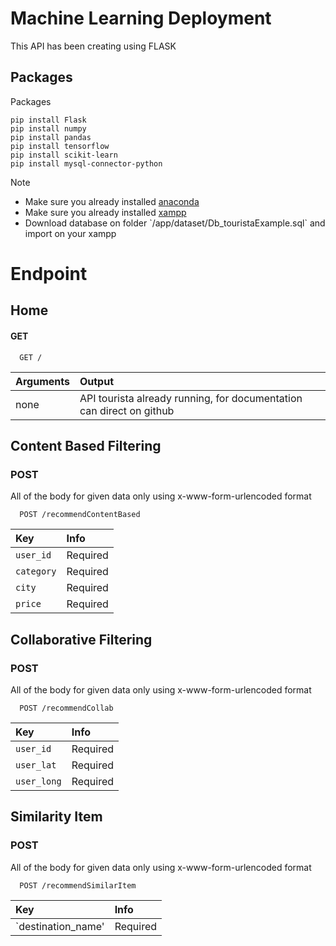 # Machine Learning Deployment
This API has been creating using FLASK

## Packages
Packages
```
pip install Flask 
pip install numpy
pip install pandas
pip install tensorflow
pip install scikit-learn
pip install mysql-connector-python
```
Note<br>
<ul>
  <li>Make sure you already installed <a href="[https://translate.google.com/?sl=en&tl=id&text=packages&op=translate](https://www.anaconda.com/download-success)">anaconda</a></li>
  <li>Make sure you already installed <a href="https://www.apachefriends.org/">xampp</a></li>
  <li>Download database on folder `/app/dataset/Db_touristaExample.sql` and import on your xampp</li>
</ul>


# Endpoint

## **Home**
#### GET

```
  GET /
```

| Arguments | Output              |
| :-------- | :------------------ |
| none     | API tourista already running, for documentation can direct on github  |

## **Content Based Filtering**
### POST
All of the body for given data only using x-www-form-urlencoded format

```
  POST /recommendContentBased
```

| Key          | Info     |
| :----------- | :------- | 
| `user_id`    | Required |
| `category`   | Required |
| `city`       | Required |
| `price`      | Required |

## **Collaborative Filtering**
### POST
All of the body for given data only using x-www-form-urlencoded format

```
  POST /recommendCollab
```

| Key          | Info     |
| :----------- | :------- | 
| `user_id`    | Required |
| `user_lat`   | Required |
| `user_long`  | Required |

## **Similarity Item**
### POST
All of the body for given data only using x-www-form-urlencoded format

```
  POST /recommendSimilarItem
```

| Key                | Info     |
| :----------------- | :------- | 
| `destination_name' | Required |